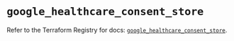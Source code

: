 # `google_healthcare_consent_store`

Refer to the Terraform Registry for docs: [`google_healthcare_consent_store`](https://registry.terraform.io/providers/hashicorp/google/6.21.0/docs/resources/healthcare_consent_store).
